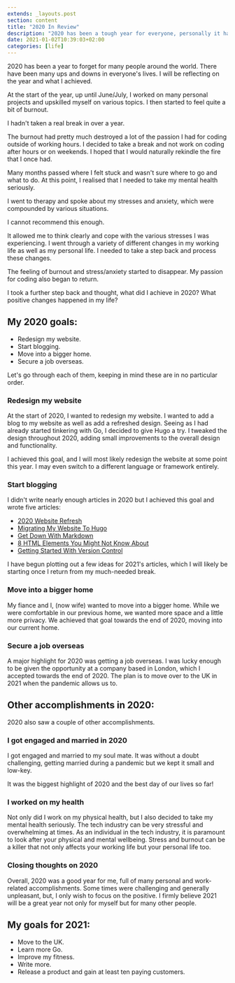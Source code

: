 ```yaml
---
extends: _layouts.post
section: content
title: "2020 In Review"
description: "2020 has been a tough year for everyone, personally it has been one filled with many accomplishments and I am looking forward to 2021."
date: 2021-01-02T10:39:03+02:00
categories: [life]
---
```


2020 has been a year to forget for many people around the world. There have been many ups and downs in everyone's lives. I will be reflecting on the year and what I achieved.

At the start of the year, up until June/July, I worked on many personal projects and upskilled myself on various topics. I then started to feel quite a bit of burnout.

I hadn't taken a real break in over a year.

The burnout had pretty much destroyed a lot of the passion I had for coding outside of working hours. I decided to take a break and not work on coding after hours or on weekends. I hoped that I would naturally rekindle the fire that I once had.

Many months passed where I felt stuck and wasn't sure where to go and what to do. At this point, I realised that I needed to take my mental health seriously.

I went to therapy and spoke about my stresses and anxiety, which were compounded by various situations.

I cannot recommend this enough.

It allowed me to think clearly and cope with the various stresses I was experiencing. I went through a variety of different changes in my working life as well as my personal life. I needed to take a step back and process these changes.

The feeling of burnout and stress/anxiety started to disappear. My passion for coding also began to return.

I took a further step back and thought, what did I achieve in 2020? What positive changes happened in my life?

## My 2020 goals:

<ul class="list-decimal list-inside">
    <li class="pl-0">Redesign my website.</li>
    <li class="pl-0">Start blogging.</li>
    <li class="pl-0">Move into a bigger home.</li>
    <li class="pl-0">Secure a job overseas.</li>
</ul>

Let's go through each of them, keeping in mind these are in no particular order.

### Redesign my website

At the start of 2020, I wanted to redesign my website. I wanted to add a blog to my website as well as add a refreshed design. Seeing as I had already started tinkering with Go, I decided to give Hugo a try. I tweaked the design throughout 2020, adding small improvements to the overall design and functionality.

I achieved this goal, and I will most likely redesign the website at some point this year. I may even switch to a different language or framework entirely.

### Start blogging

I didn't write nearly enough articles in 2020 but I achieved this goal and wrote five articles:

<ul class="list-decimal list-inside">
    <li class="!pl-0">
        <a href="https://jethromay.com/blog/2020-website-refresh/" class="hover:underline">2020 Website Refresh</a>
    </li>
    <li class="!pl-0">
        <a href="https://jethromay.com/blog/migrating-my-website-to-hugo/" class="hover:underline">Migrating My Website To Hugo</a>
    </li>
    <li class="!pl-0">
        <a href="https://jethromay.com/blog/get-down-with-markdown/" class="hover:underline">Get Down With Markdown</a>
    </li>
    <li class="!pl-0">
        <a href="https://jethromay.com/blog/8-html-elements-you-might-not-know-about/" class="hover:underline">8 HTML Elements You Might Not Know About</a>
    </li>
    <li class="!pl-0">
        <a href="https://jethromay.com/blog/getting-started-with-version-control/" class="hover:underline">Getting Started With Version Control</a>
    </li>
</ul>

I have begun plotting out a few ideas for 2021's articles, which I will likely be starting once I return from my much-needed break.

### Move into a bigger home

My fiance and I, (now wife) wanted to move into a bigger home. While we were comfortable in our previous home, we wanted more space and a little more privacy. We achieved that goal towards the end of 2020, moving into our current home.

### Secure a job overseas

A major highlight for 2020 was getting a job overseas. I was lucky enough to be given the opportunity at a company based in London, which I accepted towards the end of 2020. The plan is to move over to the UK in 2021 when the pandemic allows us to.

## Other accomplishments in 2020:

2020 also saw a couple of other accomplishments.

### I got engaged and married in 2020

I got engaged and married to my soul mate. It was without a doubt challenging, getting married during a pandemic but we kept it small and low-key.

It was the biggest highlight of 2020 and the best day of our lives so far!

### I worked on my health

Not only did I work on my physical health, but I also decided to take my mental health seriously. The tech industry can be very stressful and overwhelming at times. As an individual in the tech industry, it is paramount to look after your physical and mental wellbeing. Stress and burnout can be a killer that not only affects your working life but your personal life too.

### Closing thoughts on 2020

Overall, 2020 was a good year for me, full of many personal and work-related accomplishments. Some times were challenging and generally unpleasant, but, I only wish to focus on the positive. I firmly believe 2021 will be a great year not only for myself but for many other people.

## My goals for 2021:

<ul class="list-decimal list-inside">
    <li class="!pl-0">
    Move to the UK.
    </li>
    <li class="!pl-0">
    Learn more Go.
    </li>
    <li class="!pl-0">
    Improve my fitness.
    </li>
    <li class="!pl-0">
    Write more.
    </li>
    <li class="!pl-0">
    Release a product and gain at least ten paying customers.
    </li>
</ul>
